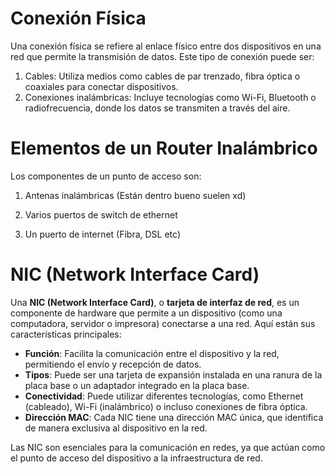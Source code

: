 # Conexión Física

Una conexión física se refiere al enlace físico entre dos dispositivos en una red que permite la transmisión de datos. Este tipo de conexión puede ser:

1. Cables: Utiliza medios como cables de par trenzado, fibra óptica o coaxiales para conectar dispositivos.
2. Conexiones inalámbricas: Incluye tecnologías como Wi-Fi, Bluetooth o radiofrecuencia, donde los datos se transmiten a través del aire.

# Elementos de un Router Inalámbrico

Los componentes de un punto de acceso son:

1. Antenas inalámbricas (Están dentro bueno suelen xd)

2. Varios puertos de switch de ethernet

3. Un puerto de internet (Fibra, DSL etc)

# NIC (Network Interface Card)

Una **NIC (Network Interface Card)**, o **tarjeta de interfaz de red**, es un componente de hardware que permite a un dispositivo (como una computadora, servidor o impresora) conectarse a una red. Aquí están sus características principales:

- **Función**: Facilita la comunicación entre el dispositivo y la red, permitiendo el envío y recepción de datos.
- **Tipos**: Puede ser una tarjeta de expansión instalada en una ranura de la placa base o un adaptador integrado en la placa base.
- **Conectividad**: Puede utilizar diferentes tecnologías, como Ethernet (cableado), Wi-Fi (inalámbrico) o incluso conexiones de fibra óptica.
- **Dirección MAC**: Cada NIC tiene una dirección MAC única, que identifica de manera exclusiva al dispositivo en la red.

Las NIC son esenciales para la comunicación en redes, ya que actúan como el punto de acceso del dispositivo a la infraestructura de red.
